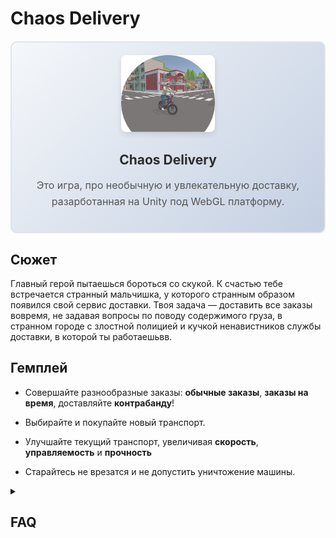 # Chaos Delivery
<div align="center" style="border: 2px solid #e1e4e8; border-radius: 10px; padding: 20px; margin: 20px 0; background: linear-gradient(135deg, #f5f7fa 0%, #c3cfe2 100%);">

  <!-- Верхняя часть - картинка -->
  <div style="margin-bottom: 20px;">
    <img src="Assets/Readme/Arts/Logo.png" 
         alt="Баннер проекта" 
         style="border-radius: 8px; box-shadow: 0 4px 8px rgba(0,0,0,0.1); max-width: 150px; height: auto;">
  </div>

  <!-- Нижняя часть - текст -->
  <div style="text-align: center;">
    <h2 style="color: #2d2d2d; margin-bottom: 10px;">Chaos Delivery</h2>
    <p style="color: #555; line-height: 1.6; font-size: 16px;">
      Это игра, про необычную и увлекательную доставку, разарботанная на Unity под WebGL платформу.
    </p>
  </div>

</div>

## Сюжет
Главный герой пытаешься бороться со скукой. К счастью тебе встречается странный мальчишка, у которого странным образом появился свой сервис доставки. 
Твоя задача — доставить все заказы вовремя, не задавая вопросы по поводу содержимого груза, в странном городе с злостной полицией и кучкой ненавистников службы доставки, в которой ты работаешьвв. 

## Гемплей
- Совершайте разнообразные заказы: <strong>обычные заказы</strong>, <strong>заказы на время</strong>, доставляйте <strong>контрабанду</strong>!

- Выбирайте и покупайте новый транспорт.
- Улучшайте текущий транспорт, увеличивая <strong>скорость</strong>, <strong>управляемость</strong> и <strong>прочность</strong>
- Старайтесь не врезатся и не допустить уничтожение машины.

<details> 
<summary><h2>FAQ</h2></summary>

<h3>Игровой процесс</h3>
Доставляйте грузы и получайте за них казах-коины и увеличивайте уровень. За монеты покупайте и улучшайте машины, а уровень разблокирует новые виды заказов. <br> 
Вовремя восстанавливайте прочность в автосервисе чтобы не разбить транспорт.

<h3>Сохранение</h3>
Все покупки, примененные улучшения, выбранный транспорт, а также заработанные деньги и опыт сохраняются. И автоматически загружаются при повторном заходе в игру.

</details>